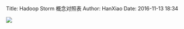 Title: Hadoop Storm 概念对照表
Author: HanXiao
Date: 2016-11-13 18:34

![](http://www.smallcpp.cn/theme/images/搭建Hadoop分布式实验环境/HadoopStorm.png)

